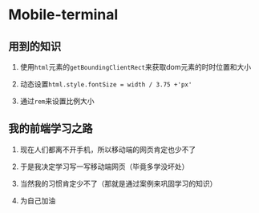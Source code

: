 # Mobile-terminal

## 用到的知识

1. 使用`html`元素的`getBoundingClientRect`来获取dom元素的时时位置和大小

2. 动态设置`html.style.fontSize = width / 3.75 +'px'`

3. 通过`rem`来设置比例大小

## 我的前端学习之路

1. 现在人们都离不开手机，所以移动端的网页肯定也少不了

2. 于是我决定学习写一写移动端网页（毕竟多学没坏处）

3. 当然我的习惯肯定少不了（那就是通过案例来巩固学习的知识）

4. 为自己加油
